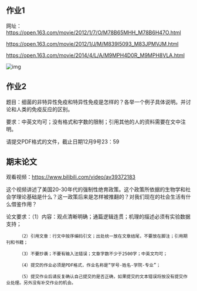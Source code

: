 ## 作业1

网址：https://open.163.com/movie/2012/1/7/O/M78B65MHH_M78B6H47O.html

https://open.163.com/movie/2012/1/J/M/M839I5093_M83JPMVJM.html

https://open.163.com/movie/2014/4/L/A/M9MPH4D0R_M9MPH8VLA.html
 
![img](https://learn.tsinghua.edu.cn/b/wlxt/common/downloadFiles?wjid=2018311609_ZY_156986006472327cacef69-5e34-4c80-a2b0-21ad66bd38f7&wlkcid=2019-2020-1139282156&videoVersion=818)
 
## 作业2
题目：细菌的非特异性免疫和特异性免疫是怎样的？各举一个例子具体说明。并讨论和人类的免疫反应的区别。

要求：中英文均可；没有格式和字数的限制；引用其他的人的资料需要在文中注明。

请提交PDF格式的文件，截止日期12月9号23：59

## 期末论文
观看视频：https://www.bilibili.com/video/av39372183

这个视频讲述了美国20-30年代的强制性绝育政策。这个政策所依据的生物学和社会学理论基础是什么？这一政策后来是怎样被推翻的？对我们现在的社会生活有什么借鉴作用？

论文要求：（1）内容：观点清晰明确；通篇逻辑连贯；机理的描述必须有实验数据支持；

         （2）引用文章：行文中按序编码引文；出处统一放在文章结尾，不要放在脚注；引用期刊和书籍；
         
         （3）不要抄袭；不要有输入法错误；文章字数不少于2500字；中英文均可；
         
         （4）提交的作业必须是PDF格式，作业名称是“学号-姓名-学院-专业”；
         
         （5）提交作业后请反复确认自己提交的是否正确，如果提交的文本错误将按没有提交作业处理。另外没有补交作业的机会。
